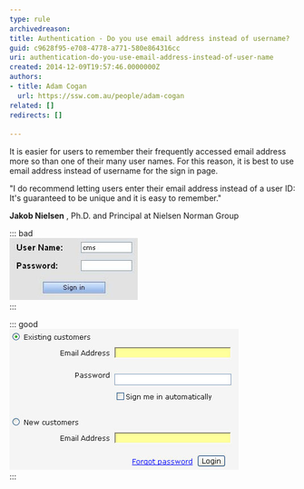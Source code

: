 ```yaml
---
type: rule
archivedreason: 
title: Authentication - Do you use email address instead of username?
guid: c9628f95-e708-4778-a771-580e864316cc
uri: authentication-do-you-use-email-address-instead-of-user-name
created: 2014-12-09T19:57:46.0000000Z
authors:
- title: Adam Cogan
  url: https://ssw.com.au/people/adam-cogan
related: []
redirects: []

---
```


It is easier for users to remember their frequently accessed email address more                     so than one of their many user names. For this reason, it is best to use email address                     instead of username for the sign in page.

<!--endintro-->

"I do recommend letting users enter their email address instead of a user ID: It's guaranteed to be unique and it is easy to remember."

**Jakob Nielsen** ,  Ph.D. and Principal at Nielsen Norman Group


::: bad  
![Figure: Bad example - users have to remember which username applies to this particular website](bad-username.jpg)  
:::


::: good  
![Figure: Good example - users will always remember their primary email address](good-email.jpg)  
:::
